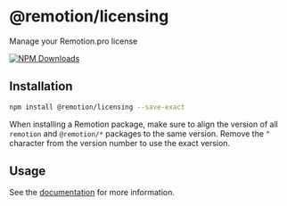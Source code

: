# @remotion/licensing
 
Manage your Remotion.pro license
 
[![NPM Downloads](https://img.shields.io/npm/dm/@remotion/licensing.svg?style=flat&color=black&label=Downloads)](https://npmcharts.com/compare/@remotion/licensing?minimal=true)
 
## Installation
 
```bash
npm install @remotion/licensing --save-exact
```
 
When installing a Remotion package, make sure to align the version of all `remotion` and `@remotion/*` packages to the same version.
Remove the `^` character from the version number to use the exact version.
 
## Usage
 
See the [documentation](https://www.remotion.dev/docs/licensing) for more information.
